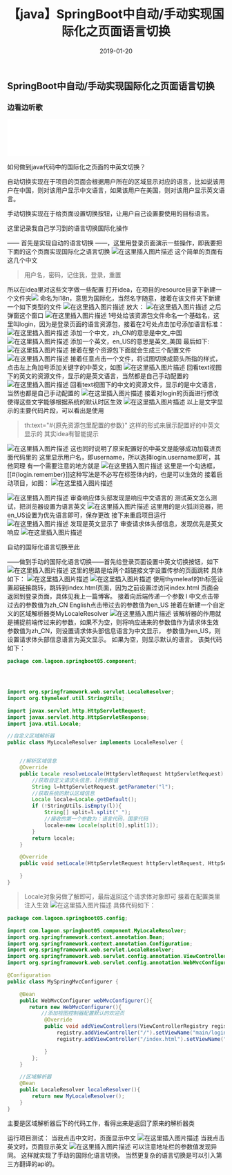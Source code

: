 ﻿---
title: 【java】SpringBoot中自动/手动实现国际化之页面语言切换
date: 2019-01-20
tags: java
---
<meta name="referrer" content="no-referrer" />

##  SpringBoot中自动/手动实现国际化之页面语言切换

###  边看边听歌
<iframe frameborder="no" border="0" marginwidth="0" marginheight="0" width=330 height=86 src="//music.163.com/outchain/player?type=2&id=1339042889&auto=0&height=66"></iframe>

如何做到java代码中的国际化之页面的中英文切换？

自动切换实现在于项目的页面会根据用户所在的区域显示对应的语言，比如说该用户在中国，则对该用户显示中文语言，如果该用户在美国，则对该用户显示英文语言。

手动切换实现在于给页面设置切换按钮，让用户自己设置要使用的目标语言。

这里记录我自己学习到的语言切换国际化操作

—— 首先是实现自动的语言切换 ——，这里用登录页面演示一些操作，即我要把下面的这个页面实现国际化之语言切换
![在这里插入图片描述](https://img-blog.csdnimg.cn/20190120121427833.png?x-oss-process=image/watermark,type_ZmFuZ3poZW5naGVpdGk,shadow_10,text_aHR0cHM6Ly9ibG9nLmNzZG4ubmV0L3FxXzQwOTQ4Nzk1,size_16,color_FFFFFF,t_70)
这个简单的页面有这几个中文 
>用户名，密码，记住我，登录，重置

所以在idea里对这些文字做一些配置
打开idea，在项目的resource目录下新建一个文件夹![](https://img-blog.csdnimg.cn/20190120121949528.png?x-oss-process=image/watermark,type_ZmFuZ3poZW5naGVpdGk,shadow_10,text_aHR0cHM6Ly9ibG9nLmNzZG4ubmV0L3FxXzQwOTQ4Nzk1,size_16,color_FFFFFF,t_70)
命名为i18n，意思为国际化，当然名字随意，接着在该文件夹下新建一个如下类型的文件
![在这里插入图片描述](https://img-blog.csdnimg.cn/20190120122308638.png?x-oss-process=image/watermark,type_ZmFuZ3poZW5naGVpdGk,shadow_10,text_aHR0cHM6Ly9ibG9nLmNzZG4ubmV0L3FxXzQwOTQ4Nzk1,size_16,color_FFFFFF,t_70)
放大：
![在这里插入图片描述](https://img-blog.csdnimg.cn/20190120122359331.png?x-oss-process=image/watermark,type_ZmFuZ3poZW5naGVpdGk,shadow_10,text_aHR0cHM6Ly9ibG9nLmNzZG4ubmV0L3FxXzQwOTQ4Nzk1,size_16,color_FFFFFF,t_70)
之后弹窗这个窗口
![在这里插入图片描述](https://img-blog.csdnimg.cn/20190120122617142.png?x-oss-process=image/watermark,type_ZmFuZ3poZW5naGVpdGk,shadow_10,text_aHR0cHM6Ly9ibG9nLmNzZG4ubmV0L3FxXzQwOTQ4Nzk1,size_16,color_FFFFFF,t_70)
1号处给该资源包文件命名一个基础名，这里叫login，因为是登录页面的语言资源包，接着在2号处点击加号添加语言标准：
![在这里插入图片描述](https://img-blog.csdnimg.cn/20190120122834138.png)
添加一个中文，zh_CN的意思是中文_中国
![在这里插入图片描述](https://img-blog.csdnimg.cn/2019012012292413.png)
添加一个英文，en_US的意思是英文_美国
最后如下:
![在这里插入图片描述](https://img-blog.csdnimg.cn/20190120123205303.png?x-oss-process=image/watermark,type_ZmFuZ3poZW5naGVpdGk,shadow_10,text_aHR0cHM6Ly9ibG9nLmNzZG4ubmV0L3FxXzQwOTQ4Nzk1,size_16,color_FFFFFF,t_70)
接着在整个资源包下面就会生成三个配置文件
![在这里插入图片描述](https://img-blog.csdnimg.cn/20190120123259756.png)
接着任意点击一个文件，将试图切换成箭头所指的样式，点击左上角加号添加关键字的中英文，如图
![在这里插入图片描述](https://img-blog.csdnimg.cn/20190120123519707.png?x-oss-process=image/watermark,type_ZmFuZ3poZW5naGVpdGk,shadow_10,text_aHR0cHM6Ly9ibG9nLmNzZG4ubmV0L3FxXzQwOTQ4Nzk1,size_16,color_FFFFFF,t_70)
回看text视图下的英文的资源文件，显示的是英文语言，当然都是自己手动配置的
![在这里插入图片描述](https://img-blog.csdnimg.cn/20190120123802555.png?x-oss-process=image/watermark,type_ZmFuZ3poZW5naGVpdGk,shadow_10,text_aHR0cHM6Ly9ibG9nLmNzZG4ubmV0L3FxXzQwOTQ4Nzk1,size_16,color_FFFFFF,t_70)
回看text视图下的中文的资源文件，显示的是中文语言，当然也都是自己手动配置的
![在这里插入图片描述](https://img-blog.csdnimg.cn/20190120123905992.png?x-oss-process=image/watermark,type_ZmFuZ3poZW5naGVpdGk,shadow_10,text_aHR0cHM6Ly9ibG9nLmNzZG4ubmV0L3FxXzQwOTQ4Nzk1,size_16,color_FFFFFF,t_70)
接着对login的页面进行修改
使得这些文字能够根据系统的默认时区生效
![在这里插入图片描述](https://img-blog.csdnimg.cn/20190120124824310.png?x-oss-process=image/watermark,type_ZmFuZ3poZW5naGVpdGk,shadow_10,text_aHR0cHM6Ly9ibG9nLmNzZG4ubmV0L3FxXzQwOTQ4Nzk1,size_16,color_FFFFFF,t_70)
以上是文字显示的主要代码片段，可以看出是使用
>th:text="#{原先资源包里配置的参数}"
>这样的形式来展示配置好的中英文显示的
>其实idea有智能提示

![在这里插入图片描述](https://img-blog.csdnimg.cn/20190120125046607.png?x-oss-process=image/watermark,type_ZmFuZ3poZW5naGVpdGk,shadow_10,text_aHR0cHM6Ly9ibG9nLmNzZG4ubmV0L3FxXzQwOTQ4Nzk1,size_16,color_FFFFFF,t_70)
这也同时说明了原来配置好的中英文是能够成功加载进页面代码里的
这里显示用户名，即username，所以选择login.username即可，其他同理
有一个需要注意的地方就是
![在这里插入图片描述](https://img-blog.csdnimg.cn/20190120125438566.png?x-oss-process=image/watermark,type_ZmFuZ3poZW5naGVpdGk,shadow_10,text_aHR0cHM6Ly9ibG9nLmNzZG4ubmV0L3FxXzQwOTQ4Nzk1,size_16,color_FFFFFF,t_70)
这里是一个勾选框，[[#{login.remember}]]这种写法是不必写在标签体内的，也是可以生效的
接着启动项目，如图：
![在这里插入图片描述](https://img-blog.csdnimg.cn/20190120125654292.png?x-oss-process=image/watermark,type_ZmFuZ3poZW5naGVpdGk,shadow_10,text_aHR0cHM6Ly9ibG9nLmNzZG4ubmV0L3FxXzQwOTQ4Nzk1,size_16,color_FFFFFF,t_70)

![在这里插入图片描述](https://img-blog.csdnimg.cn/20190120130059748.png?x-oss-process=image/watermark,type_ZmFuZ3poZW5naGVpdGk,shadow_10,text_aHR0cHM6Ly9ibG9nLmNzZG4ubmV0L3FxXzQwOTQ4Nzk1,size_16,color_FFFFFF,t_70)
审查响应体头部发现是响应中文语言的
测试英文怎么测试，把浏览器设置为语言英文
![在这里插入图片描述](https://img-blog.csdnimg.cn/20190120130240391.png?x-oss-process=image/watermark,type_ZmFuZ3poZW5naGVpdGk,shadow_10,text_aHR0cHM6Ly9ibG9nLmNzZG4ubmV0L3FxXzQwOTQ4Nzk1,size_16,color_FFFFFF,t_70)
这里用的是火狐浏览器，把en_US设置为优先语言即可，保存更改
接下来重启项目运行
![在这里插入图片描述](https://img-blog.csdnimg.cn/20190120130509619.png?x-oss-process=image/watermark,type_ZmFuZ3poZW5naGVpdGk,shadow_10,text_aHR0cHM6Ly9ibG9nLmNzZG4ubmV0L3FxXzQwOTQ4Nzk1,size_16,color_FFFFFF,t_70)
发现是英文显示了
审查请求体头部信息，发现优先是英文响应
![在这里插入图片描述](https://img-blog.csdnimg.cn/20190120130615726.png?x-oss-process=image/watermark,type_ZmFuZ3poZW5naGVpdGk,shadow_10,text_aHR0cHM6Ly9ibG9nLmNzZG4ubmV0L3FxXzQwOTQ4Nzk1,size_16,color_FFFFFF,t_70)

自动的国际化语言切换至此

——做到手动的国际化语言切换——首先给登录页面设置中英文切换按钮，如下
![在这里插入图片描述](https://img-blog.csdnimg.cn/2019012013105139.png?x-oss-process=image/watermark,type_ZmFuZ3poZW5naGVpdGk,shadow_10,text_aHR0cHM6Ly9ibG9nLmNzZG4ubmV0L3FxXzQwOTQ4Nzk1,size_16,color_FFFFFF,t_70)
这里的思路是给两个超链接文字设置传参的页面跳转
具体如下：
![在这里插入图片描述](https://img-blog.csdnimg.cn/20190120131619223.png)
![在这里插入图片描述](https://img-blog.csdnimg.cn/20190120133312866.png?x-oss-process=image/watermark,type_ZmFuZ3poZW5naGVpdGk,shadow_10,text_aHR0cHM6Ly9ibG9nLmNzZG4ubmV0L3FxXzQwOTQ4Nzk1,size_16,color_FFFFFF,t_70)
使用thymeleaf的th标签设置超链接跳转，跳转到index.html页面，因为之前设置过访问index.html
页面会返回到登录页面，具体见我上一篇博客。
接着向后端传递一个参数 l
中文点击带过去的参数值为zh_CN
English点击带过去的参数值为en_US
接着在新建一个自定义的区域解析器类MyLocaleResolver
![在这里插入图片描述](https://img-blog.csdnimg.cn/20190120132008900.png)
该解析器的作用就是捕捉前端传过来的参数，如果不为空，则将响应进来的参数值作为请求体生效
参数值为zh_CN，则设置请求体头部信息语言为中文显示，
参数值为en_US，则设置请求体头部信息语言为英文显示。
如果为空，则显示默认的语言。
该类代码如下：

```java
package com.lagoon.springboot05.component;




import org.springframework.web.servlet.LocaleResolver;
import org.thymeleaf.util.StringUtils;

import javax.servlet.http.HttpServletRequest;
import javax.servlet.http.HttpServletResponse;
import java.util.Locale;

//自定义区域解析器
public class MyLocaleResolver implements LocaleResolver {


    //解析区域信息
    @Override
    public Locale resolveLocale(HttpServletRequest httpServletRequest) {
        //获取自定义请求头信息，l的参数值
        String l=httpServletRequest.getParameter("l");
        //获取系统的默认区域信息
        Locale locale=Locale.getDefault();
        if (!StringUtils.isEmpty(l)){
            String[] split=l.split("_");
            //接收的第一个参数为：语言代码，国家代码
            locale=new Locale(split[0],split[1]);
        }
        return locale;
    }

    @Override
    public void setLocale(HttpServletRequest httpServletRequest, HttpServletResponse httpServletResponse, Locale locale) {

    }
}

```
>Locale对象另做了解即可，最后返回这个请求体对象即可
接着在配置类里注入生效
![在这里插入图片描述](https://img-blog.csdnimg.cn/20190120132934747.png?x-oss-process=image/watermark,type_ZmFuZ3poZW5naGVpdGk,shadow_10,text_aHR0cHM6Ly9ibG9nLmNzZG4ubmV0L3FxXzQwOTQ4Nzk1,size_16,color_FFFFFF,t_70)
具体代码如下：

```java
package com.lagoon.springboot05.config;

import com.lagoon.springboot05.component.MyLocaleResolver;
import org.springframework.context.annotation.Bean;
import org.springframework.context.annotation.Configuration;
import org.springframework.web.servlet.LocaleResolver;
import org.springframework.web.servlet.config.annotation.ViewControllerRegistry;
import org.springframework.web.servlet.config.annotation.WebMvcConfigurer;

@Configuration
public class MySpringMvcConfigurer {

    @Bean
    public WebMvcConfigurer webMvcConfigurer(){
       return new WebMvcConfigurer(){
           //添加视图控制器配置默认的欢迎页
            @Override
            public void addViewControllers(ViewControllerRegistry registry) {
                registry.addViewController("/").setViewName("main/login");
                registry.addViewController("/index.html").setViewName("main/login");

            }
        };
    }

    //区域解析器
    @Bean
    public LocaleResolver localeResolver(){
        return new MyLocaleResolver();
    }
}

```
主要是区域解析器后下的代码工作，看得出来是返回了原来的解析器类

运行项目测试：
当我点击中文时，页面显示中文
![在这里插入图片描述](https://img-blog.csdnimg.cn/20190120133421457.png?x-oss-process=image/watermark,type_ZmFuZ3poZW5naGVpdGk,shadow_10,text_aHR0cHM6Ly9ibG9nLmNzZG4ubmV0L3FxXzQwOTQ4Nzk1,size_16,color_FFFFFF,t_70)
当我点击英文时，页面显示英文
![在这里插入图片描述](https://img-blog.csdnimg.cn/20190120133457495.png?x-oss-process=image/watermark,type_ZmFuZ3poZW5naGVpdGk,shadow_10,text_aHR0cHM6Ly9ibG9nLmNzZG4ubmV0L3FxXzQwOTQ4Nzk1,size_16,color_FFFFFF,t_70)
可以注意地址栏的参数值发现异同。
这样就实现了手动的国际化语言切换。
当然更复杂的语言切换是可以引入第三方翻译的api的。


